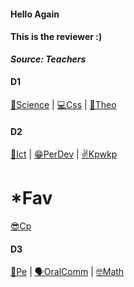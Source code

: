 <link rel="shortcut icon" href="data:image/svg+xml,<svg xmlns=%22http://www.w3.org/2000/svg%22 viewBox=%220 0 100 100%22><text y=%22.9em%22 font-size=%2290%22>📚</text></svg>">
<link rel="stylesheet"
href="https://actwu.github.io/Web-Dev/mdfutr.css"/>
<bg></bg>



#### Hello Again
#### This is the reviewer :)
***Source: Teachers***

#### D1
[🌱Science](https://cdn.fbsbx.com/v/t59.2708-21/409366385_695546805887795_7516431167166419910_n.docx/FINALS-EALS-2023-2024.docx?_nc_cat=105&ccb=1-7&_nc_sid=2b0e22&_nc_eui2=AeFGFxRoUNHY1GSmOc5YEYAtS_gF8hYN-UlL-AXyFg35SckdomLTdTknhHbSC5ZrSgnoYTDA4TiWdo3_9Rl48IWx&_nc_ohc=j5pc2ZrKbzgAX__HVKe&_nc_ht=cdn.fbsbx.com&oh=03_AdQ912FrgujvMI5YEPYYXocAByBvTVQY5lq4xYw3rg9Uvg&oe=6578603F&dl=1) | [💻Css](https://cdn.fbsbx.com/v/t59.2708-21/408762611_366725519274922_1026271855441406429_n.pdf/CSS-1-LESSON-8-REVIEWER.pdf?_nc_cat=103&ccb=1-7&_nc_sid=2b0e22&_nc_eui2=AeGOn_lceQf1ZGjCdUddz7S0Mxs8hhAwB-AzGzyGEDAH4KCivTE1y38Ycvd_fevkCvJMo_CbWixSayUGxIUFTuW2&_nc_ohc=VEHkrqOwJa4AX_KslmZ&_nc_ht=cdn.fbsbx.com&oh=03_AdRGgsTCv8-MknZqFvFx90P7-Hc-oe2Akuggn3z3tlk9rA&oe=657936A1&dl=1) | [🙏Theo](https://cdn.fbsbx.com/v/t59.2708-21/408412093_315911037949247_7409062267430233186_n.docx/THEOLOGY-I-REVIEWER-FOR-FINAL-EXAMINATION.docx?_nc_cat=107&ccb=1-7&_nc_sid=2b0e22&_nc_eui2=AeEzvl8MTUyel_MKnk9VuvIpshg0BPVdtHeyGDQE9V20d3HOgbZOhk-MPdDFQUvO2ts41igqgyQym9pvF7-SaLdz&_nc_ohc=7n4QWobsgqwAX-vKnvq&_nc_ht=cdn.fbsbx.com&oh=03_AdTyEN2CYurViW9-1W8J1QgiKK9CbyaAldE8e_lDvWdrNA&oe=6578B4EF&dl=1)

#### D2
[🛜Ict](/key/ict.md) | [😁PerDev](/key/perdev.md) | [✌️Kpwkp](/key/kpwkp.md)

# *Fav 
[😎Cp](https://cdn.fbsbx.com/v/t59.2708-21/409883413_881986593543595_6809571516212438955_n.pdf/COMP-PROG-1-FINAL-EXAM-REVIEWER.pdf?_nc_cat=109&ccb=1-7&_nc_sid=2b0e22&_nc_eui2=AeGdW2aKjXyEXMk6RO6kzBUVofFR18CaqSuh8VHXwJqpK_FkxV58qytNxCeLaZDEiVkjwfk1b-TmXmAstCSOrF8T&_nc_ohc=u9ogFJOAQEUAX923Bsf&_nc_ht=cdn.fbsbx.com&oh=03_AdRvHbj4Ug9EMUHtk_ZrNe2wA4QgF0DPM9iYvLZaZ6MOUw&oe=65793E05&dl=1)

#### D3 
[🤧Pe](/key/pe.md) | [🗣️OralComm](/key/com.md) | [🤓Math](/key/math.md)


